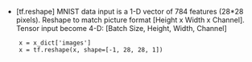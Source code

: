 - [tf.reshape] MNIST data input is a 1-D vector of 784 features (28*28 pixels). Reshape to match picture format [Height x Width x Channel]. Tensor input become 4-D: [Batch Size, Height, Width, Channel]
```
    x = x_dict['images']
    x = tf.reshape(x, shape=[-1, 28, 28, 1])
```
